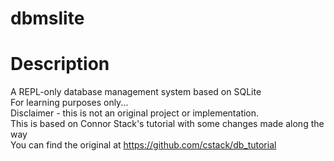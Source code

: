 # dbmslite
# Description
A REPL-only database management system based on SQLite \
For learning purposes only... \
Disclaimer - this is not an original project or implementation. \
This is based on Connor Stack's tutorial with some changes made along the way \
You can find the original at https://github.com/cstack/db_tutorial 

